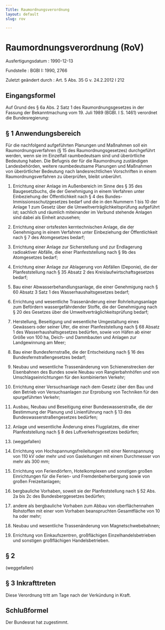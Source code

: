 ```yaml
---
Title: Raumordnungsverordnung
layout: default
slug: rov

---
```


# Raumordnungsverordnung (RoV)

Ausfertigungsdatum
:   1990-12-13

Fundstelle
:   BGBl I: 1990, 2766

Zuletzt geändert durch
:   Art. 5 Abs. 35 G v. 24.2.2012 I 212


## Eingangsformel

Auf Grund des § 6a Abs. 2 Satz 1 des Raumordnungsgesetzes in der
Fassung der Bekanntmachung vom 19. Juli 1989 (BGBl. I S. 1461)
verordnet die Bundesregierung:


## § 1 Anwendungsbereich

Für die nachfolgend aufgeführten Planungen und Maßnahmen soll ein
Raumordnungsverfahren (§ 15 des Raumordnungsgesetzes) durchgeführt
werden, wenn sie im Einzelfall raumbedeutsam sind und überörtliche
Bedeutung haben. Die Befugnis der für die Raumordnung zuständigen
Landesbehörden, weitere raumbedeutsame Planungen und Maßnahmen von
überörtlicher Bedeutung nach landesrechtlichen Vorschriften in einem
Raumordnungsverfahren zu überprüfen, bleibt unberührt.

1.  Errichtung einer Anlage im Außenbereich im Sinne des § 35 des
    Baugesetzbuchs, die der Genehmigung in einem Verfahren unter
    Einbeziehung der Öffentlichkeit nach § 4 des Bundes-
    Immissionsschutzgesetzes bedarf und die in den Nummern 1 bis 10 der
    Anlage 1 zum Gesetz über die Umweltverträglichkeitsprüfung aufgeführt
    ist; sachlich und räumlich miteinander im Verbund stehende Anlagen
    sind dabei als Einheit anzusehen;


2.  Errichtung einer ortsfesten kerntechnischen Anlage, die der
    Genehmigung in einem Verfahren unter Einbeziehung der Öffentlichkeit
    nach § 7 des Atomgesetzes bedarf;


3.  Errichtung einer Anlage zur Sicherstellung und zur Endlagerung
    radioaktiver Abfälle, die einer Planfeststellung nach § 9b des
    Atomgesetzes bedarf;


4.  Errichtung einer Anlage zur Ablagerung von Abfällen (Deponie), die der
    Planfeststellung nach § 35 Absatz 2 des Kreislaufwirtschaftsgesetzes
    bedarf;


5.  Bau einer Abwasserbehandlungsanlage, die einer Genehmigung nach § 60
    Absatz 3 Satz 1 des Wasserhaushaltsgesetzes bedarf;


6.  Errichtung und wesentliche Trassenänderung einer Rohrleitungsanlage
    zum Befördern wassergefährdender Stoffe, die der Genehmigung nach § 20
    des Gesetzes über die Umweltverträglichkeitsprüfung bedarf;


7.  Herstellung, Beseitigung und wesentliche Umgestaltung eines Gewässers
    oder seiner Ufer, die einer Planfeststellung nach § 68 Absatz 1 des
    Wasserhaushaltsgesetzes bedürfen, sowie von Häfen ab einer Größe von
    100 ha, Deich- und Dammbauten und Anlagen zur Landgewinnung am Meer;


8.  Bau einer Bundesfernstraße, die der Entscheidung nach § 16 des
    Bundesfernstraßengesetzes bedarf;


9.  Neubau und wesentliche Trassenänderung von Schienenstrecken der
    Eisenbahnen des Bundes sowie Neubau von Rangierbahnhöfen und von
    Umschlagseinrichtungen für den kombinierten Verkehr;


10. Errichtung einer Versuchsanlage nach dem Gesetz über den Bau und den
    Betrieb von Versuchsanlagen zur Erprobung von Techniken für den
    spurgeführten Verkehr;


11. Ausbau, Neubau und Beseitigung einer Bundeswasserstraße, die der
    Bestimmung der Planung und Linienführung nach § 13 des
    Bundeswasserstraßengesetzes bedürfen;


12. Anlage und wesentliche Änderung eines Flugplatzes, die einer
    Planfeststellung nach § 8 des Luftverkehrsgesetzes bedürfen;


13. (weggefallen)


14. Errichtung von Hochspannungsfreileitungen mit einer Nennspannung von
    110 kV oder mehr und von Gasleitungen mit einem Durchmesser von mehr
    als 300 mm;


15. Errichtung von Feriendörfern, Hotelkomplexen und sonstigen großen
    Einrichtungen für die Ferien- und Fremdenbeherbergung sowie von großen
    Freizeitanlagen;


16. bergbauliche Vorhaben, soweit sie der Planfeststellung nach § 52 Abs.
    2a bis 2c des Bundesberggesetzes bedürfen;


17. andere als bergbauliche Vorhaben zum Abbau von oberflächennahen
    Rohstoffen mit einer vom Vorhaben beanspruchten Gesamtfläche von 10 ha
    oder mehr;


18. Neubau und wesentliche Trassenänderung von Magnetschwebebahnen;


19. Errichtung von Einkaufszentren, großflächigen Einzelhandelsbetrieben
    und sonstigen großflächigen Handelsbetrieben.





## § 2

(weggefallen)


## § 3 Inkrafttreten

Diese Verordnung tritt am Tage nach der Verkündung in Kraft.


## Schlußformel

Der Bundesrat hat zugestimmt.

